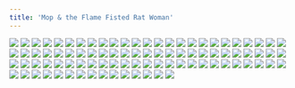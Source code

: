 ```yaml
---
title: 'Mop & the Flame Fisted Rat Woman'
---
```


![](modern240-chapter4cover.jpg)
![](modern241.jpg)
![](modern242.jpg)
![](modern243.jpg)
![](modern244.jpg)
![](modern245.jpg)
![](modern246.jpg)
![](modern247.jpg)
![](modern248.jpg)
![](modern249.jpg)
![](modern250.jpg)
![](modern251.jpg)
![](modern252.jpg)
![](modern253.jpg)
![](modern254.jpg)
![](modern255.jpg)
![](modern256.jpg)
![](modern257.jpg)
![](modern258.jpg)
![](modern259.jpg)
![](modern260.jpg)
![](modern261.jpg)
![](modern262.jpg)
![](modern263.jpg)
![](modern264.jpg)
![](modern265.jpg)
![](modern266.jpg)
![](modern267.jpg)
![](modern268.jpg)
![](modern269.jpg)
![](modern270.jpg)
![](modern271.jpg)
![](modern272.jpg)
![](modern273.jpg)
![](modern274.jpg)
![](modern275.jpg)
![](modern276.jpg)
![](modern277.jpg)
![](modern278.jpg)
![](modern279.jpg)
![](modern280.jpg)
![](modern281.jpg)
![](modern282.jpg)
![](modern283.jpg)
![](modern284.jpg)
![](modern285.jpg)
![](modern286.jpg)
![](modern287.jpg)
![](modern288.jpg)
![](modern289.jpg)
![](modern290.jpg)
![](modern291.jpg)
![](modern292.jpg)
![](modern293.jpg)
![](modern294.jpg)
![](modern295.jpg)
![](modern296.jpg)
![](modern297.jpg)
![](modern298.jpg)
![](modern299.jpg)
![](modern300.jpg)
![](modern301.jpg)
![](modern302.jpg)
![](modern303.jpg)
![](modern304.jpg)
![](modern305.jpg)
![](modern306.jpg)
![](modern307.jpg)
![](modern308.jpg)
![](modern309.jpg)
![](modern310.jpg)
![](modern311.jpg)
![](modern312.jpg)
![](modern313.jpg)
![](modern314.jpg)
![](modern315.jpg)
![](modern316.jpg)
![](modern317.jpg)
![](modern318.jpg)
![](modern319.jpg)
![](modern320.jpg)
![](modern321.jpg)
![](modern322.jpg)
![](modern323.jpg)
![](modern324.jpg)
![](modern325.jpg)
![](modern326.jpg)
![](modern327.jpg)
![](modern328.jpg)
![](modern329.jpg)
